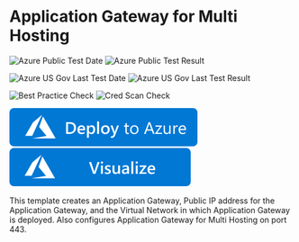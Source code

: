 # Application Gateway for Multi Hosting

![Azure Public Test Date](https://azurequickstartsservice.blob.core.windows.net/badges/201-application-gateway-multihosting/PublicLastTestDate.svg)
![Azure Public Test Result](https://azurequickstartsservice.blob.core.windows.net/badges/201-application-gateway-multihosting/PublicDeployment.svg)

![Azure US Gov Last Test Date](https://azurequickstartsservice.blob.core.windows.net/badges/201-application-gateway-multihosting/FairfaxLastTestDate.svg)
![Azure US Gov Last Test Result](https://azurequickstartsservice.blob.core.windows.net/badges/201-application-gateway-multihosting/FairfaxDeployment.svg)

![Best Practice Check](https://azurequickstartsservice.blob.core.windows.net/badges/201-application-gateway-multihosting/BestPracticeResult.svg)
![Cred Scan Check](https://azurequickstartsservice.blob.core.windows.net/badges/201-application-gateway-multihosting/CredScanResult.svg)

[![Deploy to Azure](https://raw.githubusercontent.com/Azure/azure-quickstart-templates/master/1-CONTRIBUTION-GUIDE/images/deploytoazure.svg?sanitize=true)](https://portal.azure.com/#create/Microsoft.Template/uri/https%3A%2F%2Fraw.githubusercontent.com%2FAzure%2Fazure-quickstart-templates%2Fmaster%2F201-application-gateway-multihosting%2Fazuredeploy.json)
[![Visualize](https://raw.githubusercontent.com/Azure/azure-quickstart-templates/master/1-CONTRIBUTION-GUIDE/images/visualizebutton.svg?sanitize=true)](http://armviz.io/#/?load=https%3A%2F%2Fraw.githubusercontent.com%2FAzure%2Fazure-quickstart-templates%2Fmaster%2F201-application-gateway-multihosting%2Fazuredeploy.json)

This template creates an Application Gateway, Public IP address for the
Application Gateway, and the Virtual Network in which Application Gateway is
deployed. Also configures Application Gateway for Multi Hosting on port 443.
